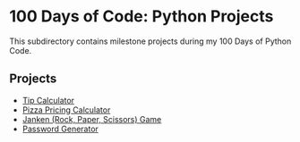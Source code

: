 # 100 Days of Code: Python Projects
This subdirectory contains milestone projects during my 100 Days of Python Code.

## Projects
<!-- Link to individual Python projects below here. 👇️ -->

- [Tip Calculator](tip-calculator)
- [Pizza Pricing Calculator](pizza-pricer)
- [Janken (Rock, Paper, Scissors) Game](janken)
- [Password Generator](password-generator)
